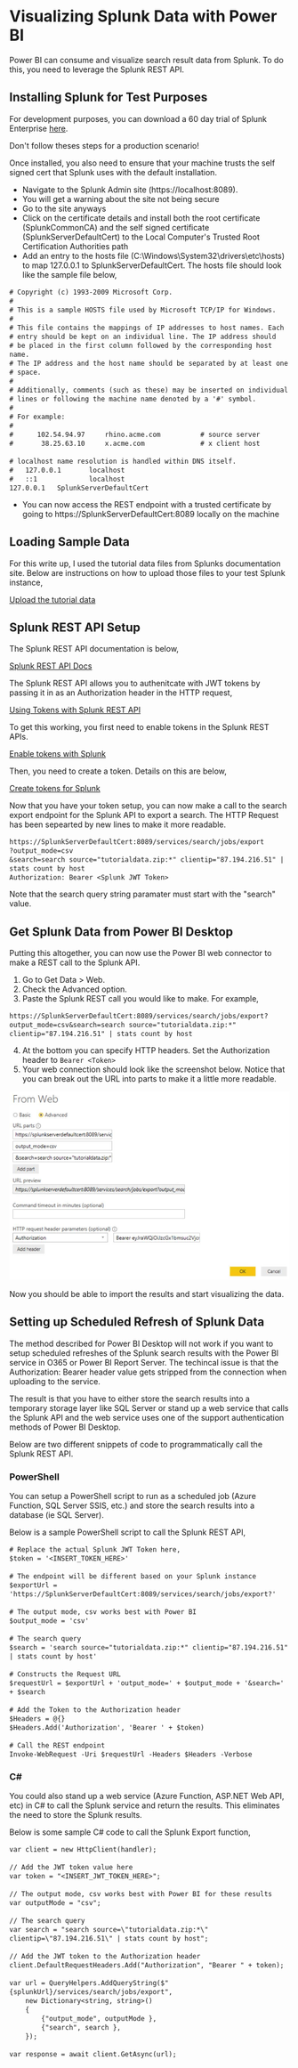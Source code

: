 # Visualizing Splunk Data with Power BI
Power BI can consume and visualize search result data from Splunk.  To do this, you need to leverage the Splunk REST API.  

## Installing Splunk for Test Purposes
For development purposes, you can download a 60 day trial of Splunk Enterprise [here](https://www.splunk.com/en_us/download/splunk-enterprise.html).

Don't follow theses steps for a production scenario!

Once installed, you also need to ensure that your machine trusts the self signed cert that Splunk uses with the default installation.  

* Navigate to the Splunk Admin site (https://localhost:8089).
* You will get a warning about the site not being secure
* Go to the site anyways
* Click on the certificate details and install both the root certificate (SplunkCommonCA) and the self signed certificate (SplunkServerDefaultCert) to the Local Computer's Trusted Root Certification Authorities path
* Add an entry to the hosts file (C:\Windows\System32\drivers\etc\hosts) to map 127.0.0.1 to SplunkServerDefaultCert.  The hosts file should look like the sample file below,

```
# Copyright (c) 1993-2009 Microsoft Corp.
#
# This is a sample HOSTS file used by Microsoft TCP/IP for Windows.
#
# This file contains the mappings of IP addresses to host names. Each
# entry should be kept on an individual line. The IP address should
# be placed in the first column followed by the corresponding host name.
# The IP address and the host name should be separated by at least one
# space.
#
# Additionally, comments (such as these) may be inserted on individual
# lines or following the machine name denoted by a '#' symbol.
#
# For example:
#
#      102.54.94.97     rhino.acme.com          # source server
#       38.25.63.10     x.acme.com              # x client host

# localhost name resolution is handled within DNS itself.
#	127.0.0.1       localhost
#	::1             localhost
127.0.0.1	SplunkServerDefaultCert
```

* You can now access the REST endpoint with a trusted certificate by going to https://SplunkServerDefaultCert:8089 locally on the machine

## Loading Sample Data
For this write up, I used the tutorial data files from Splunks documentation site.  Below are instructions on how to upload those files to your test Splunk instance,

[Upload the tutorial data](https://docs.splunk.com/Documentation/Splunk/7.3.0/SearchTutorial/GetthetutorialdataintoSplunk)

## Splunk REST API Setup
The Splunk REST API documentation is below,

[Splunk REST API Docs](http://dev.splunk.com/restapi)

The Splunk REST API allows you to authenitcate with JWT tokens by passing it in as an Authorization header in the HTTP request,

[Using Tokens with Splunk REST API](https://docs.splunk.com/Documentation/Splunk/latest/RESTUM/RESTusing#Direct_endpoint_access_with_valid_Splunk_authentication_tokens)

To get this working, you first need to enable tokens in the Splunk REST APIs.

[Enable tokens with Splunk](https://docs.splunk.com/Documentation/Splunk/7.3.0/Security/EnableTokenAuth#Enable_token_authentication_for_a_Splunk_platform_instance)

Then, you need to create a token.  Details on this are below,

[Create tokens for Splunk](https://docs.splunk.com/Documentation/Splunk/7.3.0/Security/EnableTokenAuth#Create.2C_use.2C_manage.2C_and_delete_tokens)

Now that you have your token setup, you can now make a call to the search export endpoint for the Splunk API to export a search.  The HTTP Request has been sepearted by new lines to make it more readable.

```
https://SplunkServerDefaultCert:8089/services/search/jobs/export
?output_mode=csv
&search=search source="tutorialdata.zip:*" clientip="87.194.216.51" | stats count by host
Authorization: Bearer <Splunk JWT Token>
```

Note that the search query string paramater must start with the "search" value.  

## Get Splunk Data from Power BI Desktop
Putting this altogether, you can now use the Power BI web connector to make a REST call to the Splunk API.

1. Go to Get Data > Web.
2. Check the Advanced option.
3. Paste the Splunk REST call you would like to make.  For example,
```
https://SplunkServerDefaultCert:8089/services/search/jobs/export?output_mode=csv&search=search source="tutorialdata.zip:*" clientip="87.194.216.51" | stats count by host
```
4. At the bottom you can specify HTTP headers.  Set the Authorization header to `Bearer <Token>`
5. Your web connection should look like the screenshot below.  Notice that you can break out the URL into parts to make it a little more readable.

![alt text](Images/splunk-web-connection-example.JPG "Web Connection Screenshot")

Now you should be able to import the results and start visualizing the data.

## Setting up Scheduled Refresh of Splunk Data
The method described for Power BI Desktop will not work if you want to setup scheduled refreshes of the Splunk search results with the Power BI service in O365 or Power BI Report Server.  The techincal issue is that the Authorization: Bearer <TOKEN> header value gets stripped from the connection when uploading to the service.
    
The result is that you have to either store the search results into a temporary storage layer like SQL Server or stand up a web service that calls the Splunk API and the web service uses one of the support authentication methods of Power BI Desktop.

Below are two different snippets of code to programmatically call the Splunk REST API.  

### PowerShell
You can setup a PowerShell script to run as a scheduled job (Azure Function, SQL Server SSIS, etc.) and store the search results into a database (ie SQL Server).  

Below is a sample PowerShell script to call the Splunk REST API,

```
# Replace the actual Splunk JWT Token here,
$token = '<INSERT_TOKEN_HERE>'

# The endpoint will be different based on your Splunk instance
$exportUrl = 'https://SplunkServerDefaultCert:8089/services/search/jobs/export?'

# The output mode, csv works best with Power BI
$output_mode = 'csv'

# The search query
$search = 'search source="tutorialdata.zip:*" clientip="87.194.216.51" | stats count by host'

# Constructs the Request URL 
$requestUrl = $exportUrl + 'output_mode=' + $output_mode + '&search=' + $search

# Add the Token to the Authorization header
$Headers = @{}
$Headers.Add('Authorization', 'Bearer ' + $token)

# Call the REST endpoint
Invoke-WebRequest -Uri $requestUrl -Headers $Headers -Verbose
```

### C#
You could also stand up a web service (Azure Function, ASP.NET Web API, etc) in C# to call the Splunk service and return the results.  This eliminates the need to store the Splunk results.

Below is some sample C# code to call the Splunk Export function,

```
var client = new HttpClient(handler);

// Add the JWT token value here
var token = "<INSERT_JWT_TOKEN_HERE>";

// The output mode, csv works best with Power BI for these results
var outputMode = "csv";

// The search query
var search = "search source=\"tutorialdata.zip:*\" clientip=\"87.194.216.51\" | stats count by host";

// Add the JWT token to the Authorization header
client.DefaultRequestHeaders.Add("Authorization", "Bearer " + token);

var url = QueryHelpers.AddQueryString($"{splunkUrl}/services/search/jobs/export",
    new Dictionary<string, string>()
    {
        {"output_mode", outputMode },
        {"search", search },
    });

var response = await client.GetAsync(url);
```
